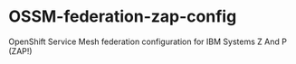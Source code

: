 # OSSM-federation-zap-config
OpenShift Service Mesh federation configuration for IBM Systems Z And P (ZAP!)
